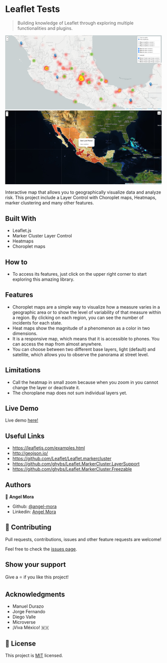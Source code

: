 # Leaflet Tests

> Building knowledge of Leaflet through exploring multiple functionalities and plugins.

![Layer Control](./screenshot1.png)
![Choroplet Functionality](./screenshot2.png)

Interactive map that allows you to geographically visualize data and analyze risk. This project include a Layer Control with Choroplet maps, Heatmaps, marker clustering and many other features.

## Built With

- Leaflet.js
- Marker Cluster Layer Control
- Heatmaps
- Choroplet maps

## How to

- To access its features, just click on the upper right corner to start exploring this amazing library.

## Features

- Choroplet maps are a simple way to visualize how a measure varies in a geographic area or to show the level of variability of that measure within a region. By clicking on each region, you can see the number of incidents for each state.
- Heat maps show the magnitude of a phenomenon as a color in two dimensions.
- It is a responsive map, which means that it is accessible to phones. You can access the map from almost anywhere.
- You can choose between two different base layers, light (default) and satellite, which allows you to observe the panorama at street level.

## Limitations

- Call the heatmap in small zoom because when you zoom in you cannot change the layer or deactivate it.
- The choroplane map does not sum individual layers yet.

## Live Demo

Live demo [here!](https://rawcdn.githack.com/angel-mora/Leaflet-tests/f0d147fbcbb1443bc638d9b6afba60482cbb6c84/index.html)

## Useful Links

- https://leafletjs.com/examples.html
- http://geojson.io/
- https://github.com/Leaflet/Leaflet.markercluster
- https://github.com/ghybs/Leaflet.MarkerCluster.LayerSupport
- https://github.com/ghybs/Leaflet.MarkerCluster.Freezable

## Authors

👤 **Angel Mora**

- Github: [@angel-mora](https://github.com/angel-mora)
- Linkedin: [Angel Mora](https://www.linkedin.com/in/angelmoram/)

## 🤝 Contributing

Pull requests, contributions, issues and other feature requests are welcome!

Feel free to check the [issues page](issues/).

## Show your support

Give a ⭐️ if you like this project!

## Acknowledgments

- Manuel Durazo
- Jorge Fernando
- Diego Valle
- Microverse
- ¡Viva México! 🇲🇽

## 📝 License

This project is [MIT](lic.url) licensed.
